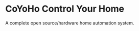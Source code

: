 CoYoHo Control Your Home
========================

A complete open source/hardware home automation system.
 